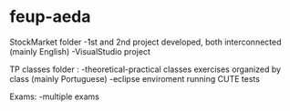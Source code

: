 # feup-aeda

StockMarket folder
	-1st and 2nd project developed, both interconnected (mainly English)
	-VisualStudio project


TP classes folder : 
	-theoretical-practical classes exercises organized by class (mainly Portuguese)
	-eclipse enviroment running CUTE tests


Exams:
	-multiple exams